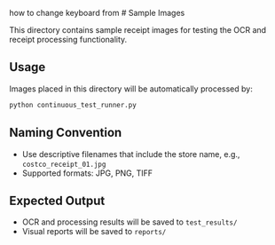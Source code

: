how to change keyboard from # Sample Images

This directory contains sample receipt images for testing the OCR and receipt processing functionality.

## Usage

Images placed in this directory will be automatically processed by:

```bash
python continuous_test_runner.py
```

## Naming Convention

- Use descriptive filenames that include the store name, e.g., `costco_receipt_01.jpg`
- Supported formats: JPG, PNG, TIFF

## Expected Output

- OCR and processing results will be saved to `test_results/`
- Visual reports will be saved to `reports/` 
